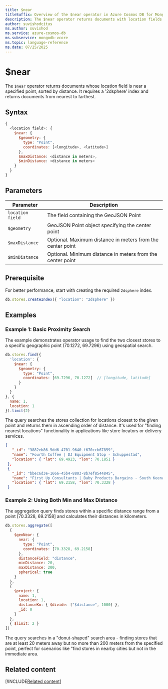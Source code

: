 ```yaml
---
title: $near
titleSuffix: Overview of the $near operator in Azure Cosmos DB for MongoDB (vCore)
description: The $near operator returns documents with location fields that are near a specified point, sorted by distance.
author: suvishodcitus
ms.author: suvishod
ms.service: azure-cosmos-db
ms.subservice: mongodb-vcore
ms.topic: language-reference
ms.date: 07/25/2025
---
```


# $near

The `$near` operator returns documents whose location field is near a specified point, sorted by distance. It requires a '2dsphere' index and returns documents from nearest to farthest.

## Syntax

```javascript
{
  <location field>: {
    $near: {
      $geometry: {
        type: "Point",
        coordinates: [<longitude>, <latitude>]
      },
      $maxDistance: <distance in meters>,
      $minDistance: <distance in meters>
    }
  }
}
```

## Parameters

| Parameter | Description |
|-----------|-------------|
| `location field` | The field containing the GeoJSON Point |
| `$geometry` | GeoJSON Point object specifying the center point |
| `$maxDistance` | Optional. Maximum distance in meters from the center point |
| `$minDistance` | Optional. Minimum distance in meters from the center point |

## Prerequisite

For better performance, start with creating the required `2dsphere` index.

```javascript
db.stores.createIndex({ "location": "2dsphere" })
```

## Examples

### Example 1: Basic Proximity Search

The example demonstrates operator usage to find the two closest stores to a specific geographic point (70.1272, 69.7296) using geospatial search.

```javascript
db.stores.find({
  'location': {
    $near: {
      $geometry: {
        type: "Point",
        coordinates: [69.7296, 70.1272]  // [longitude, latitude]
      }
    }
  }
}, {
  name: 1,
  location: 1
}).limit(2)
```

The query searches the stores collection for locations closest to the given point and returns them in ascending order of distance. It's used for "finding nearest locations" functionality in applications like store locators or delivery services.

```json
{
   "_id": "3882eb86-5dd6-4701-9640-f670ccb67859",
   "name": "Fourth Coffee | DJ Equipment Stop - Schuppestad",
   "location": { "lat": 69.4923, "lon": 70.1851 }
 },
 {
   "_id": "bbec6d3e-1666-45b4-8803-8b7ef8544845",
   "name": "First Up Consultants | Baby Products Bargains - South Keenan",
   "location": { "lat": 69.2158, "lon": 70.3328 }
 }
```

### Example 2: Using Both Min and Max Distance

The aggregation query finds stores within a specific distance range from a point [70.3328, 69.2158] and calculates their distances in kilometers.

```javascript
db.stores.aggregate([
  {
    $geoNear: {
      near: {
        type: "Point",
        coordinates: [70.3328, 69.2158]
      },
      distanceField: "distance",
      minDistance: 20,
      maxDistance: 200,
      spherical: true
    }
  },
  {
    $project: {
      name: 1,
      location: 1,
      distanceKm: { $divide: ["$distance", 1000] },
      _id: 0
    }
  },
  { $limit: 2 }
])
```

The query searches in a "donut-shaped" search area - finding stores that are at least 20 meters away but no more than 200 meters from the specified point, perfect for scenarios like "find stores in nearby cities but not in the immediate area.

## Related content

[!INCLUDE[Related content](../includes/related-content.md)]
